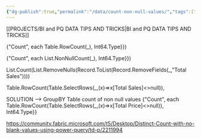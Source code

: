 ```yaml
---
{"dg-publish":true,"permalink":"/data/count-non-null-values/","tags":["Power_query","Data"],"noteIcon":""}
---
```


[[PROJECTS/BI and PQ DATA TIPS AND TRICKS\|BI and PQ DATA TIPS AND TRICKS]]

{"Count", each Table.RowCount(_), Int64.Type}})


{"Count", each List.NonNullCount(_), Int64.Type}})


List.Count(List.RemoveNulls(Record.ToList(Record.RemoveFields(_,"Total Sales"))))


Table.RowCount(Table.SelectRows(_,(x)=>x[Total Sales]<>null)),

SOLUTION --> GroupBY Table count of non null values
{"Count", each Table.RowCount(Table.SelectRows(_,(x)=>x[Total Price]<>null)), Int64.Type}}



https://community.fabric.microsoft.com/t5/Desktop/Distinct-Count-with-no-blank-values-using-power-query/td-p/2211994